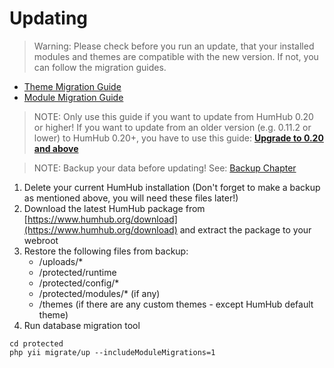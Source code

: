 Updating
========
> Warning: Please check before you run an update, that your installed modules and themes are compatible with the new version. If not, you can follow the migration guides.
- [Theme Migration Guide](../theme/migrate.md)
- [Module Migration Guide](../developer/migration-guide.md)

> NOTE: Only use this guide if you want to update from HumHub 0.20 or higher!
> If you want to update from an older version (e.g. 0.11.2 or lower) to HumHub 0.20+, you have to use this guide: **[Upgrade to 0.20 and above](updating-020.md "Guide: Upgrade to 0.20 and above")**

> NOTE: Backup your data before updating! See: [Backup Chapter](backup.md)

1. Delete your current HumHub installation (Don't forget to make a backup as mentioned above, you will need these files later!)
2. Download the latest HumHub package from [https://www.humhub.org/download](https://www.humhub.org/download) and extract the package to your webroot
3. Restore the following files from backup:
	- /uploads/*
	- /protected/runtime
	- /protected/config/*
	- /protected/modules/* (if any)
	- /themes (if there are any custom themes - except HumHub default theme)
4. Run database migration tool

```
cd protected
php yii migrate/up --includeModuleMigrations=1
```



